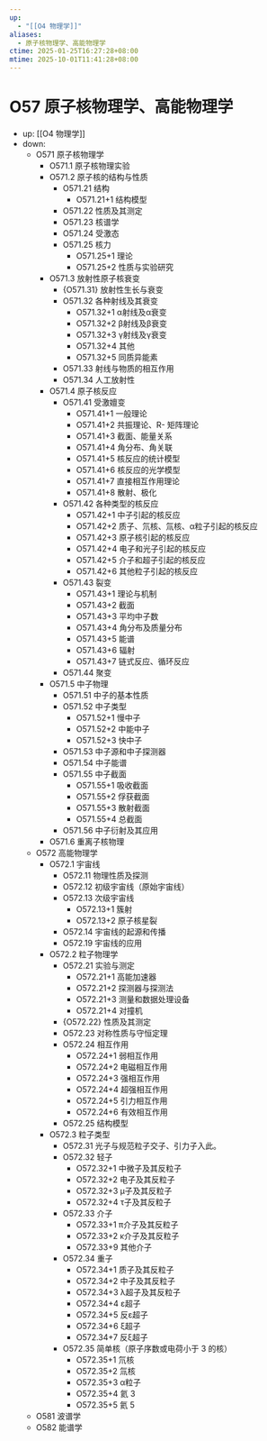 ```yaml
---
up:
  - "[[O4 物理学]]"
aliases:
  - 原子核物理学、高能物理学
ctime: 2025-01-25T16:27:28+08:00
mtime: 2025-10-01T11:41:28+08:00
---
```


# O57 原子核物理学、高能物理学

- up: [[O4 物理学]]
- down:	
	- O571 原子核物理学
		- O571.1 原子核物理实验
		- O571.2 原子核的结构与性质
			- O571.21 结构
				- O571.21+1 结构模型
			- O571.22 性质及其测定
			- O571.23 核谱学
			- O571.24 受激态
			- O571.25 核力
				- O571.25+1 理论
				- O571.25+2 性质与实验研究
		- O571.3 放射性原子核衰变
			- {O571.31} 放射性生长与衰变
			- O571.32 各种射线及其衰变
				- O571.32+1 α射线及α衰变
				- O571.32+2 β射线及β衰变
				- O571.32+3 γ射线及γ衰变
				- O571.32+4 其他
				- O571.32+5 同质异能素
			- O571.33 射线与物质的相互作用
			- O571.34 人工放射性
		- O571.4 原子核反应
			- O571.41 受激嬗变
				- O571.41+1 一般理论
				- O571.41+2 共振理论、R- 矩阵理论
				- O571.41+3 截面、能量关系
				- O571.41+4 角分布、角关联
				- O571.41+5 核反应的统计模型
				- O571.41+6 核反应的光学模型
				- O571.41+7 直接相互作用理论
				- O571.41+8 散射、极化
			- O571.42 各种类型的核反应
				- O571.42+1 中子引起的核反应
				- O571.42+2 质子、氘核、氚核、α粒子引起的核反应
				- O571.42+3 原子核引起的核反应
				- O571.42+4 电子和光子引起的核反应
				- O571.42+5 介子和超子引起的核反应
				- O571.42+6 其他粒子引起的核反应
			- O571.43 裂变
				- O571.43+1 理论与机制
				- O571.43+2 截面
				- O571.43+3 平均中子数
				- O571.43+4 角分布及质量分布
				- O571.43+5 能谱
				- O571.43+6 辐射
				- O571.43+7 链式反应、循环反应
			- O571.44 聚变
		- O571.5 中子物理
			- O571.51 中子的基本性质
			- O571.52 中子类型
				- O571.52+1 慢中子
				- O571.52+2 中能中子
				- O571.52+3 快中子
			- O571.53 中子源和中子探测器
			- O571.54 中子能谱
			- O571.55 中子截面
				- O571.55+1 吸收截面
				- O571.55+2 俘获截面
				- O571.55+3 散射截面
				- O571.55+4 总截面
			- O571.56 中子衍射及其应用
		- O571.6 重离子核物理
	- O572 高能物理学
		- O572.1 宇宙线
			- O572.11 物理性质及探测
			- O572.12 初级宇宙线（原始宇宙线）
			- O572.13 次级宇宙线
				- O572.13+1 簇射
				- O572.13+2 原子核星裂
			- O572.14 宇宙线的起源和传播
			- O572.19 宇宙线的应用
		- O572.2 粒子物理学
			- O572.21 实验与测定
				- O572.21+1 高能加速器
				- O572.21+2 探测器与探测法
				- O572.21+3 测量和数据处理设备
				- O572.21+4 对撞机
			- {O572.22} 性质及其测定
			- O572.23 对称性质与守恒定理
			- O572.24 相互作用
				- O572.24+1 弱相互作用
				- O572.24+2 电磁相互作用
				- O572.24+3 强相互作用
				- O572.24+4 超强相互作用
				- O572.24+5 引力相互作用
				- O572.24+6 有效相互作用
			- O572.25 结构模型
		- O572.3 粒子类型
			- O572.31 光子与规范粒子交子、引力子入此。
			- O572.32 轻子
				- O572.32+1 中微子及其反粒子
				- O572.32+2 电子及其反粒子
				- O572.32+3 μ子及其反粒子
				- O572.32+4 τ子及其反粒子
			- O572.33 介子
				- O572.33+1 π介子及其反粒子
				- O572.33+2 κ介子及其反粒子
				- O572.33+9 其他介子
			- O572.34 重子
				- O572.34+1 质子及其反粒子
				- O572.34+2 中子及其反粒子
				- O572.34+3 λ超子及其反粒子
				- O572.34+4 ε超子
				- O572.34+5 反ε超子
				- O572.34+6 ξ超子
				- O572.34+7 反ξ超子
			- O572.35 简单核（原子序数或电荷小于 3 的核）
				- O572.35+1 氘核
				- O572.35+2 氚核
				- O572.35+3 α粒子
				- O572.35+4 氦 3
				- O572.35+5 氦 5
	- O581 波谱学
	- O582 能谱学
	

